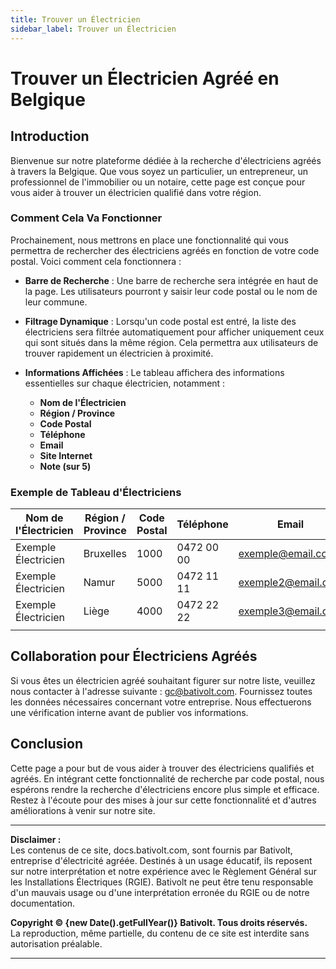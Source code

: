 ```yaml
---
title: Trouver un Électricien
sidebar_label: Trouver un Électricien
---
```


# Trouver un Électricien Agréé en Belgique

## Introduction

Bienvenue sur notre plateforme dédiée à la recherche d'électriciens agréés à travers la Belgique. Que vous soyez un particulier, un entrepreneur, un professionnel de l'immobilier ou un notaire, cette page est conçue pour vous aider à trouver un électricien qualifié dans votre région.

### Comment Cela Va Fonctionner

Prochainement, nous mettrons en place une fonctionnalité qui vous permettra de rechercher des électriciens agréés en fonction de votre code postal. Voici comment cela fonctionnera :

- **Barre de Recherche** : Une barre de recherche sera intégrée en haut de la page. Les utilisateurs pourront y saisir leur code postal ou le nom de leur commune.
  
- **Filtrage Dynamique** : Lorsqu'un code postal est entré, la liste des électriciens sera filtrée automatiquement pour afficher uniquement ceux qui sont situés dans la même région. Cela permettra aux utilisateurs de trouver rapidement un électricien à proximité.

- **Informations Affichées** : Le tableau affichera des informations essentielles sur chaque électricien, notamment :
  - **Nom de l'Électricien**
  - **Région / Province**
  - **Code Postal**
  - **Téléphone**
  - **Email**
  - **Site Internet**
  - **Note (sur 5)**

### Exemple de Tableau d'Électriciens

| Nom de l'Électricien | Région / Province | Code Postal | Téléphone   | Email                | Site Internet       | Note (sur 5) |
|----------------------|-------------------|-------------|-------------|----------------------|----------------------|--------------|
| Exemple Électricien  | Bruxelles          | 1000        | 0472 00 00  | exemple@email.com     | www.exemple.com      | ⭐⭐⭐⭐☆       |
| Exemple Électricien  | Namur              | 5000        | 0472 11 11  | exemple2@email.com    | www.exemple2.com     | ⭐⭐⭐☆☆       |
| Exemple Électricien  | Liège              | 4000        | 0472 22 22  | exemple3@email.com    | www.exemple3.com     | ⭐⭐⭐⭐☆       |
|                      |                   |             |             |                      |                      |              |

## Collaboration pour Électriciens Agréés

Si vous êtes un électricien agréé souhaitant figurer sur notre liste, veuillez nous contacter à l'adresse suivante : [gc@bativolt.com](mailto:gc@bativolt.com). Fournissez toutes les données nécessaires concernant votre entreprise. Nous effectuerons une vérification interne avant de publier vos informations.

## Conclusion

Cette page a pour but de vous aider à trouver des électriciens qualifiés et agréés. En intégrant cette fonctionnalité de recherche par code postal, nous espérons rendre la recherche d'électriciens encore plus simple et efficace. Restez à l'écoute pour des mises à jour sur cette fonctionnalité et d'autres améliorations à venir sur notre site.

---

**Disclaimer :**  
Les contenus de ce site, docs.bativolt.com, sont fournis par Bativolt, entreprise d'électricité agréée. Destinés à un usage éducatif, ils reposent sur notre interprétation et notre expérience avec le Règlement Général sur les Installations Électriques (RGIE). Bativolt ne peut être tenu responsable d'un mauvais usage ou d'une interprétation erronée du RGIE ou de notre documentation.

**Copyright © {new Date().getFullYear()} Bativolt. Tous droits réservés.**  
La reproduction, même partielle, du contenu de ce site est interdite sans autorisation préalable.

---
